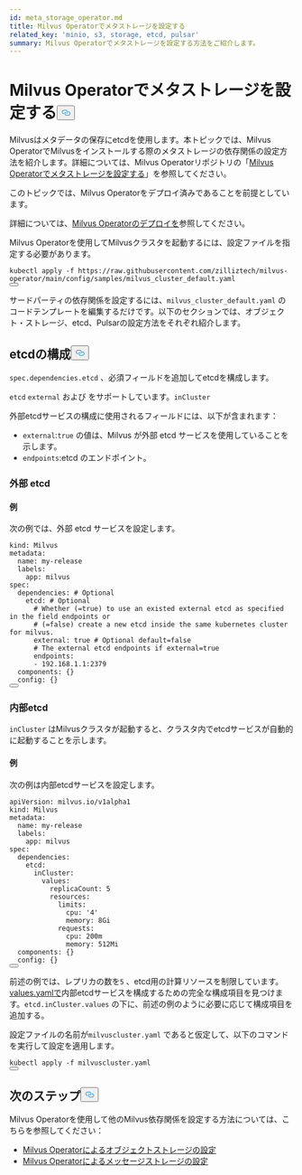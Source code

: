 ```yaml
---
id: meta_storage_operator.md
title: Milvus Operatorでメタストレージを設定する
related_key: 'minio, s3, storage, etcd, pulsar'
summary: Milvus Operatorでメタストレージを設定する方法をご紹介します。
---
```

<h1 id="Configure-Meta-Storage-with-Milvus-Operator" class="common-anchor-header">Milvus Operatorでメタストレージを設定する<button data-href="#Configure-Meta-Storage-with-Milvus-Operator" class="anchor-icon" translate="no">
      <svg translate="no"
        aria-hidden="true"
        focusable="false"
        height="20"
        version="1.1"
        viewBox="0 0 16 16"
        width="16"
      >
        <path
          fill="#0092E4"
          fill-rule="evenodd"
          d="M4 9h1v1H4c-1.5 0-3-1.69-3-3.5S2.55 3 4 3h4c1.45 0 3 1.69 3 3.5 0 1.41-.91 2.72-2 3.25V8.59c.58-.45 1-1.27 1-2.09C10 5.22 8.98 4 8 4H4c-.98 0-2 1.22-2 2.5S3 9 4 9zm9-3h-1v1h1c1 0 2 1.22 2 2.5S13.98 12 13 12H9c-.98 0-2-1.22-2-2.5 0-.83.42-1.64 1-2.09V6.25c-1.09.53-2 1.84-2 3.25C6 11.31 7.55 13 9 13h4c1.45 0 3-1.69 3-3.5S14.5 6 13 6z"
        ></path>
      </svg>
    </button></h1><p>Milvusはメタデータの保存にetcdを使用します。本トピックでは、Milvus OperatorでMilvusをインストールする際のメタストレージの依存関係の設定方法を紹介します。詳細については、Milvus Operatorリポジトリの「<a href="https://github.com/zilliztech/milvus-operator/blob/main/docs/administration/manage-dependencies/meta-storage.md">Milvus Operatorでメタストレージを設定する</a>」を参照してください。</p>
<p>このトピックでは、Milvus Operatorをデプロイ済みであることを前提としています。</p>
<div class="alert note">詳細については、<a href="https://milvus.io/docs/v2.2.x/install_cluster-milvusoperator.md">Milvus Operatorのデプロイを</a>参照してください。 </div>
<p>Milvus Operatorを使用してMilvusクラスタを起動するには、設定ファイルを指定する必要があります。</p>
<pre><code translate="no" class="language-YAML">kubectl apply -f <span class="hljs-attr">https</span>:<span class="hljs-comment">//raw.githubusercontent.com/zilliztech/milvus-operator/main/config/samples/milvus_cluster_default.yaml</span>
<button class="copy-code-btn"></button></code></pre>
<p>サードパーティの依存関係を設定するには、<code translate="no">milvus_cluster_default.yaml</code> のコードテンプレートを編集するだけです。以下のセクションでは、オブジェクト・ストレージ、etcd、Pulsarの設定方法をそれぞれ紹介します。</p>
<h2 id="Configure-etcd" class="common-anchor-header">etcdの構成<button data-href="#Configure-etcd" class="anchor-icon" translate="no">
      <svg translate="no"
        aria-hidden="true"
        focusable="false"
        height="20"
        version="1.1"
        viewBox="0 0 16 16"
        width="16"
      >
        <path
          fill="#0092E4"
          fill-rule="evenodd"
          d="M4 9h1v1H4c-1.5 0-3-1.69-3-3.5S2.55 3 4 3h4c1.45 0 3 1.69 3 3.5 0 1.41-.91 2.72-2 3.25V8.59c.58-.45 1-1.27 1-2.09C10 5.22 8.98 4 8 4H4c-.98 0-2 1.22-2 2.5S3 9 4 9zm9-3h-1v1h1c1 0 2 1.22 2 2.5S13.98 12 13 12H9c-.98 0-2-1.22-2-2.5 0-.83.42-1.64 1-2.09V6.25c-1.09.53-2 1.84-2 3.25C6 11.31 7.55 13 9 13h4c1.45 0 3-1.69 3-3.5S14.5 6 13 6z"
        ></path>
      </svg>
    </button></h2><p><code translate="no">spec.dependencies.etcd</code> 、必須フィールドを追加してetcdを構成します。</p>
<p><code translate="no">etcd</code> <code translate="no">external</code> および をサポートしています。<code translate="no">inCluster</code></p>
<p>外部etcdサービスの構成に使用されるフィールドには、以下が含まれます：</p>
<ul>
<li><code translate="no">external</code>:<code translate="no">true</code> の値は、Milvus が外部 etcd サービスを使用していることを示します。</li>
<li><code translate="no">endpoints</code>:etcd のエンドポイント。</li>
</ul>
<h3 id="External-etcd" class="common-anchor-header">外部 etcd</h3><h4 id="Example" class="common-anchor-header">例</h4><p>次の例では、外部 etcd サービスを設定します。</p>
<pre><code translate="no" class="language-YAML">kind: Milvus
metadata:
  name: my-release
  labels:
    app: milvus
spec:
  dependencies: <span class="hljs-comment"># Optional</span>
    etcd: <span class="hljs-comment"># Optional</span>
      <span class="hljs-comment"># Whether (=true) to use an existed external etcd as specified in the field endpoints or </span>
      <span class="hljs-comment"># (=false) create a new etcd inside the same kubernetes cluster for milvus.</span>
      external: true <span class="hljs-comment"># Optional default=false</span>
      <span class="hljs-comment"># The external etcd endpoints if external=true</span>
      endpoints:
      - <span class="hljs-number">192.168</span><span class="hljs-number">.1</span><span class="hljs-number">.1</span>:<span class="hljs-number">2379</span>
  components: {}
  config: {}
<button class="copy-code-btn"></button></code></pre>
<h3 id="Internal-etcd" class="common-anchor-header">内部etcd</h3><p><code translate="no">inCluster</code> はMilvusクラスタが起動すると、クラスタ内でetcdサービスが自動的に起動することを示します。</p>
<h4 id="Example" class="common-anchor-header">例</h4><p>次の例は内部etcdサービスを設定します。</p>
<pre><code translate="no" class="language-YAML">apiVersion: milvus.io/v1alpha1
kind: Milvus
metadata:
  name: my-release
  labels:
    app: milvus
spec:
  dependencies:
    etcd:
      inCluster:
        values:
          replicaCount: 5
          resources:
            limits: 
              cpu: <span class="hljs-string">&#x27;4&#x27;</span>
              memory: 8Gi
            requests:
              cpu: 200m
              memory: 512Mi
  components: {}
  config: {}              
<button class="copy-code-btn"></button></code></pre>
<div class="alert note">前述の例では、レプリカの数を<code translate="no">5</code> 、etcd用の計算リソースを制限しています。</div>
<div class="alert note"><a href="https://github.com/bitnami/charts/blob/ba6f8356e725a8342fe738a3b73ae40d5488b2ad/bitnami/etcd/values.yaml">values.yamlで</a>内部etcdサービスを構成するための完全な構成項目を見つけます。<code translate="no">etcd.inCluster.values</code> の下に、前述の例のように必要に応じて構成項目を追加する。</div>
<p>設定ファイルの名前が<code translate="no">milvuscluster.yaml</code> であると仮定して、以下のコマンドを実行して設定を適用します。</p>
<pre><code translate="no" class="language-Shell">kubectl apply -f milvuscluster.yaml
<button class="copy-code-btn"></button></code></pre>
<h2 id="Whats-next" class="common-anchor-header">次のステップ<button data-href="#Whats-next" class="anchor-icon" translate="no">
      <svg translate="no"
        aria-hidden="true"
        focusable="false"
        height="20"
        version="1.1"
        viewBox="0 0 16 16"
        width="16"
      >
        <path
          fill="#0092E4"
          fill-rule="evenodd"
          d="M4 9h1v1H4c-1.5 0-3-1.69-3-3.5S2.55 3 4 3h4c1.45 0 3 1.69 3 3.5 0 1.41-.91 2.72-2 3.25V8.59c.58-.45 1-1.27 1-2.09C10 5.22 8.98 4 8 4H4c-.98 0-2 1.22-2 2.5S3 9 4 9zm9-3h-1v1h1c1 0 2 1.22 2 2.5S13.98 12 13 12H9c-.98 0-2-1.22-2-2.5 0-.83.42-1.64 1-2.09V6.25c-1.09.53-2 1.84-2 3.25C6 11.31 7.55 13 9 13h4c1.45 0 3-1.69 3-3.5S14.5 6 13 6z"
        ></path>
      </svg>
    </button></h2><p>Milvus Operatorを使用して他のMilvus依存関係を設定する方法については、こちらを参照してください：</p>
<ul>
<li><a href="/docs/ja/object_storage_operator.md">Milvus Operatorによるオブジェクトストレージの設定</a></li>
<li><a href="/docs/ja/message_storage_operator.md">Milvus Operatorによるメッセージストレージの設定</a></li>
</ul>
